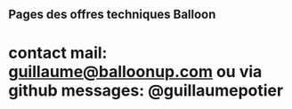## Pages des offres techniques Balloon

# contact mail: guillaume@balloonup.com ou via github messages: @guillaumepotier